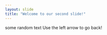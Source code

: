 ```yaml
---
layout: slide
title: "Welcome to our second slide!"
---
```

some random text
Use the left arrow to go back!
